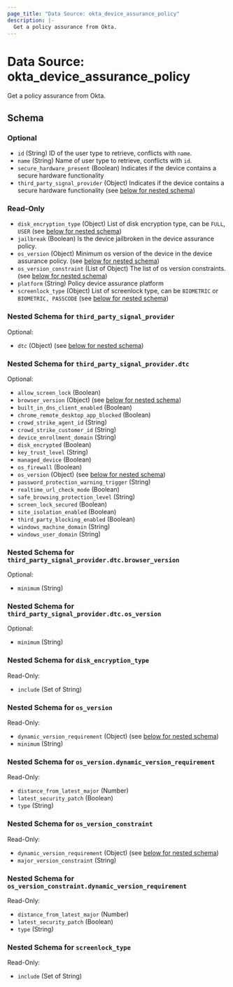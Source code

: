 ```yaml
---
page_title: "Data Source: okta_device_assurance_policy"
description: |-
  Get a policy assurance from Okta.
---
```


# Data Source: okta_device_assurance_policy

Get a policy assurance from Okta.



<!-- schema generated by tfplugindocs -->
## Schema

### Optional

- `id` (String) ID of the user type to retrieve, conflicts with `name`.
- `name` (String) Name of user type to retrieve, conflicts with `id`.
- `secure_hardware_present` (Boolean) Indicates if the device contains a secure hardware functionality
- `third_party_signal_provider` (Object) Indicates if the device contains a secure hardware functionality (see [below for nested schema](#nestedatt--third_party_signal_provider))

### Read-Only

- `disk_encryption_type` (Object) List of disk encryption type, can be `FULL`, `USER` (see [below for nested schema](#nestedatt--disk_encryption_type))
- `jailbreak` (Boolean) Is the device jailbroken in the device assurance policy.
- `os_version` (Object) Minimum os version of the device in the device assurance policy. (see [below for nested schema](#nestedatt--os_version))
- `os_version_constraint` (List of Object) The list of os version constraints. (see [below for nested schema](#nestedatt--os_version_constraint))
- `platform` (String) Policy device assurance platform
- `screenlock_type` (Object) List of screenlock type, can be `BIOMETRIC` or `BIOMETRIC, PASSCODE` (see [below for nested schema](#nestedatt--screenlock_type))

<a id="nestedatt--third_party_signal_provider"></a>
### Nested Schema for `third_party_signal_provider`

Optional:

- `dtc` (Object) (see [below for nested schema](#nestedobjatt--third_party_signal_provider--dtc))

<a id="nestedobjatt--third_party_signal_provider--dtc"></a>
### Nested Schema for `third_party_signal_provider.dtc`

Optional:

- `allow_screen_lock` (Boolean)
- `browser_version` (Object) (see [below for nested schema](#nestedobjatt--third_party_signal_provider--dtc--browser_version))
- `built_in_dns_client_enabled` (Boolean)
- `chrome_remote_desktop_app_blocked` (Boolean)
- `crowd_strike_agent_id` (String)
- `crowd_strike_customer_id` (String)
- `device_enrollment_domain` (String)
- `disk_encrypted` (Boolean)
- `key_trust_level` (String)
- `managed_device` (Boolean)
- `os_firewall` (Boolean)
- `os_version` (Object) (see [below for nested schema](#nestedobjatt--third_party_signal_provider--dtc--os_version))
- `password_protection_warning_trigger` (String)
- `realtime_url_check_mode` (Boolean)
- `safe_browsing_protection_level` (String)
- `screen_lock_secured` (Boolean)
- `site_isolation_enabled` (Boolean)
- `third_party_blocking_enabled` (Boolean)
- `windows_machine_domain` (String)
- `windows_user_domain` (String)

<a id="nestedobjatt--third_party_signal_provider--dtc--browser_version"></a>
### Nested Schema for `third_party_signal_provider.dtc.browser_version`

Optional:

- `minimum` (String)


<a id="nestedobjatt--third_party_signal_provider--dtc--os_version"></a>
### Nested Schema for `third_party_signal_provider.dtc.os_version`

Optional:

- `minimum` (String)




<a id="nestedatt--disk_encryption_type"></a>
### Nested Schema for `disk_encryption_type`

Read-Only:

- `include` (Set of String)


<a id="nestedatt--os_version"></a>
### Nested Schema for `os_version`

Read-Only:

- `dynamic_version_requirement` (Object) (see [below for nested schema](#nestedobjatt--os_version--dynamic_version_requirement))
- `minimum` (String)

<a id="nestedobjatt--os_version--dynamic_version_requirement"></a>
### Nested Schema for `os_version.dynamic_version_requirement`

Read-Only:

- `distance_from_latest_major` (Number)
- `latest_security_patch` (Boolean)
- `type` (String)



<a id="nestedatt--os_version_constraint"></a>
### Nested Schema for `os_version_constraint`

Read-Only:

- `dynamic_version_requirement` (Object) (see [below for nested schema](#nestedobjatt--os_version_constraint--dynamic_version_requirement))
- `major_version_constraint` (String)

<a id="nestedobjatt--os_version_constraint--dynamic_version_requirement"></a>
### Nested Schema for `os_version_constraint.dynamic_version_requirement`

Read-Only:

- `distance_from_latest_major` (Number)
- `latest_security_patch` (Boolean)
- `type` (String)



<a id="nestedatt--screenlock_type"></a>
### Nested Schema for `screenlock_type`

Read-Only:

- `include` (Set of String)


